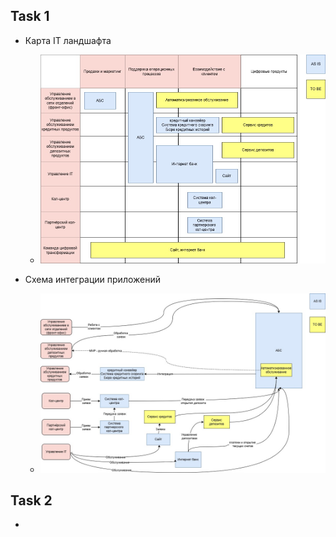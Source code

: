 ## Task 1
- Карта IT ландшафта
  - ![it_landscape.jpg](Task1/it_landscape.jpg)

- Схема интеграции приложений
  - ![application_integration_scheme.jpg](Task1/application_integration_scheme.jpg)

## Task 2
- 